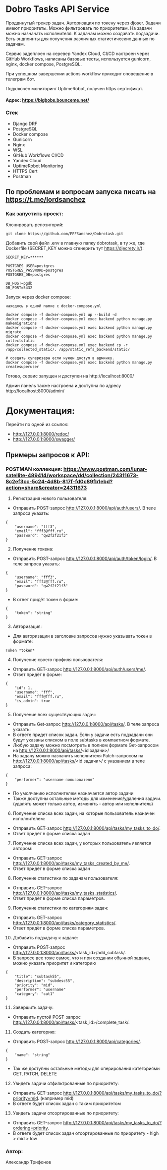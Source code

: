 # Dobro Tasks API Service
Продвинутый трекер задач. Авторизация по токену через djoser. Задачи имеют приоритеты. Можно фильтровать по приоритетам. На задачи можно назначать исполнителя. К задачам можно создавать подзадачи. Есть эндпоинты для получения различных статистических данных по задачам.

Сервис задеплоен на серевер Yandex Cloud, CI/CD настроен через GitHub Workflows, написаны базовые тесты, используется gunicorn, nginx, docker compose, PostgreSQL.

При успешном завершении actions workflow приходит оповещение в телеграм бот.

Подключен мониторинг UptimeRobot, получен https сертификат.

#### Адрес: https://bigbobs.bounceme.net/
### Стек
+ Django DRF
+ PostgreSQL
+ Docker compose
+ Gunicorn
+ Nginx
+ WSL
+ GitHub Workflows CI/CD
+ Yandex Cloud
+ UptimeRobot Monitoring
+ HTTPS Cert
+ Postman

## По проблемам и вопросам запуска писать на https://t.me/lordsanchez
### Как запустить проект:

Клонировать репозиторий:

```
git clone https://github.com/FFFSanchez/Dobrotask.git
```

Добавить свой файл .env в главную папку dobrotask, в ту же, где Dockerfile (SECRET_KEY можно сгенерить тут https://djecrety.ir/):

```
SECRET_KEY=******

POSTGRES_USER=postgres
POSTGRES_PASSWORD=postgres
POSTGRES_DB=postgres

DB_HOST=pgdb
DB_PORT=5432

```

Запуск через docker compose:

```
находясь в одной папке с docker-compose.yml

docker compose -f docker-compose.yml up --build -d
docker compose -f docker-compose.yml exec backend python manage.py makemigrations
docker compose -f docker-compose.yml exec backend python manage.py migrate
docker compose -f docker-compose.yml exec backend python manage.py collectstatic
docker compose -f docker-compose.yml exec backend cp -r /app/collected_static/. /app/static_refs_backend/static/

# создать суперюзера если нужен доступ в админку.
docker compose -f docker-compose.yml exec backend python manage.py createsuperuser
```

Готово, сервис запущен и доступен на http://localhost:8000/

Админ панель также настроена и доступна по адресу http://localhost:8000/admin/

# Документация:
Перейти по одной из ссылок:
* http://127.0.0.1:8000/redoc/
* http://127.0.0.1:8000/swagger/


## Примеры запросов к API:
### POSTMAN коллекция: https://www.postman.com/lunar-satellite-489414/workspace/dd/collection/24311673-8c2ef3cc-5c24-4d8b-817f-fd0c89fb1ebd?action=share&creator=24311673
1) Регистрация нового пользователя:
* Отправить POST-запрос http://127.0.0.1:8000/api/auth/users/. В теле запроса указать: 
```
{
    "username": "fff3",
    "email": "fff3@fff.ru",
    "password": "qw2f2f21f3"
}
```

2) Получение токена:
* Отправить POST-запрос http://127.0.0.1:8000/api/auth/token/login/. В теле запроса указать:
```
{
    "username": "fff3",
    "email": "fff3@fff.ru",
    "password": "qw2f2f21f3"
}
```
* В ответ придёт токен в форме:

```
{
    "token": "string"
}
```
3) Авторизация:
* Для авторизации в заголовке запросов нужно указывать токен в формате:
```
Token *token*
```

4) Получение своего профиля пользователя:
* Отправить GET-запрос http://127.0.0.1:8000/api/auth/users/me/.
* Ответ придёт в форме:
```
{
    "id": 1,
    "username": "fff",
    "email": "fff@fff.ru",
    "is_admin": true
}
```
5) Получение всех существующих задач:
* Отправить Get-запрос http://127.0.0.1:8000/api/tasks/. В теле запроса указать:
* В ответе придет список задач. Если у задачи есть подзадачи они будут указаны списком в поле subtasks в компактном формате.
* Любую задачу можно посмотреть в полном формате Get-запросом на http://127.0.0.1:8000/api/tasks/<id задачи>/
* На задачу можно назначить исполнителя Patch-запросом на http://127.0.0.1:8000/api/tasks/<id задачи>/ с указанием в теле запроса:
```
{
    "performer": "username пользователя"
}
```
* По умолчанию исполнителем назначается автор задачи
* Также доступны остальные методы для изменения/удаления задачи. (удалять может только автор, изменять - автор или исполнитель)

6) Получение списка всех задач, на которые пользователь назначен исполнителем:

* Отправить GET-запрос http://127.0.0.1:8000/api/tasks/my_tasks_to_do/.
* Ответ придёт в форме списка задач

7) Получение списка всех задач, у которых пользователь является автором:

* Отправить GET-запрос http://127.0.0.1:8000/api/tasks/my_tasks_created_by_me/.
* Ответ придёт в форме списка задач

8) Получение статистики по задачам пользователя:

* Отправить GET-запрос http://127.0.0.1:8000/api/tasks/my_tasks_statistics/.
* Ответ придёт в форме списка параметров.

9) Получение статистики по категориям задач:

* Отправить GET-запрос http://127.0.0.1:8000/api/tasks/category_statistics/.
* Ответ придёт в форме списка параметров.

10) Добавить подзадачу к задаче:

* Отправить POST-запрос http://127.0.0.1:8000/api/tasks/<task_id>/add_subtask/.
* В запросе все тоже самое, что и при создании обычной задачи, можно указать приоритет и категорию
```
{
    "title": "subtask55",
    "description": "subdesc55",
    "priority": "mid",
    "performer": "username"
    "category": "cat1"
}
```

11) Завершить задачу:

* Отправить пустой POST-запрос http://127.0.0.1:8000/api/tasks/<task_id>/complete_task/.

11) Создать категорию:

* Отправить POST-запрос http://127.0.0.1:8000/api/categories/.

```
{
    "name": "string"
}
```
* Так же доступны остальные методы для оперирования категориями GET, PATCH, DELETE

12) Увидеть задачи отфильтрованные по приоритету:

* Отправить GET-запрос http://127.0.0.1:8000/api/tasks/my_tasks_to_do/?priority=mid. (например mid)
* В ответе будет список задач с таким приоритетом

13) Увидеть задачи отсортированные по приоритету:

* Отправить GET-запрос http://127.0.0.1:8000/api/tasks/my_tasks_to_do/?ordering=priority.
* В ответе будет список задач отсортированные по приоритету - high > mid > low


### Автор: 
Александр Трифонов
